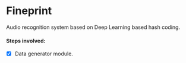 # Fineprint
Audio recognition system based on Deep Learning based hash coding. 

#### Steps involved:
- [x] Data generator module.
